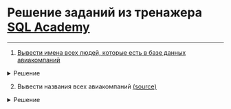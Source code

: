 # Решение заданий из тренажера [SQL Academy](https://sql-academy.org/)


***
1. [Вывести имена всех людей, которые есть в базе данных авиакомпаний](https://sql-academy.org/ru/trainer/tasks/1)
<details>
  <summary>Решение</summary>

```mysql
SELECT name FROM passenger;
```
</details>

2. Вывести названия всеx авиакомпаний  [(source)](https://sql-academy.org/ru/trainer/tasks/2)
<details>
  <summary>Решение</summary>

```mysql
SELECT name FROM Company;
```
</details>
